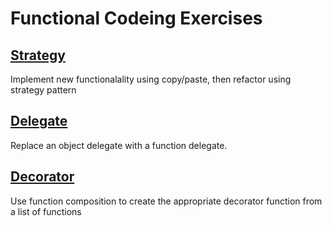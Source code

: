 # Functional Codeing Exercises

## [Strategy](strategy)

Implement new functionalality using copy/paste, then refactor using strategy pattern

## [Delegate](delegate)

Replace an object delegate with a function delegate.

## [Decorator](decorator)

Use function composition to create the appropriate decorator function from a list of functions
